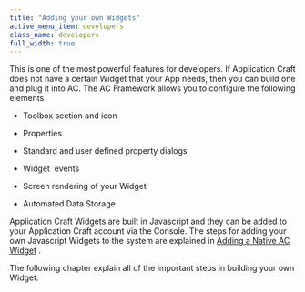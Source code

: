 ```yaml
---
title: "Adding your own Widgets"
active_menu_item: developers
class_name: developers
full_width: true
---
```



This is one of the most powerful features for developers. If Application Craft does not have a certain Widget that your App needs, then you can build one and plug it into AC. The AC Framework allows you to configure the following elements

 - Toolbox section and icon

 - Properties

 - Standard and user defined property dialogs

 - Widget  events

 - Screen rendering of your Widget

 - Automated Data Storage

Application Craft Widgets are built in Javascript and they can be added to your Application Craft account via the Console. The steps for adding your own Javascript Widgets to the system are explained in [Adding a Native AC Widget](/developers/documentation/product-guide/the-console/console-tabs/more/widgets/adding-a-native-ac-widget) .

The following chapter explain all of the important steps in building your own Widget.
